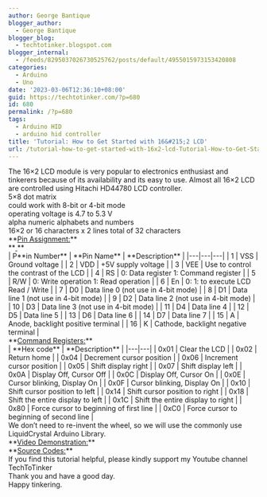 ```yaml
---
author: George Bantique
blogger_author:
  - George Bantique
blogger_blog:
  - techtotinker.blogspot.com
blogger_internal:
  - /feeds/8295037026730525762/posts/default/4955015973153420808
categories:
  - Arduino
  - Uno
date: '2023-03-06T12:36:10+08:00'
guid: https://techtotinker.com/?p=680
id: 680
permalink: /?p=680
tags:
  - Arduino HID
  - arduino hid controller
title: 'Tutorial: How to Get Started with 16&#215;2 LCD'
url: /tutorial-how-to-get-started-with-16x2-lcd-Tutorial-How-to-Get-Started-with-162152-LCD
---
```



<div>The 16×2 LCD module is very popular to electronics enthusiast and tinkerers because of its availability and its easy to use. Almost all 16×2 LCD are controlled using Hitachi HD44780 LCD controller.</div><div></div><div>5×8 dot matrix</div><div></div><div>could work with 8-bit or 4-bit mode</div><div></div><div>operating voltage is 4.7 to 5.3 V</div><div></div><div>alpha numeric alphabets and numbers</div><div></div><div>16×2 or 16 characters x 2 lines total of 32 characters </div><div></div><div></div><div>**<u>Pin Assignment:</u>**</div><div>**<u>  
</u>**</div><div>| P**in Number** | **Pin Name** | **Description** |
|---|---|---|
| 1 | VSS | Ground voltage |
| 2 | VDD | +5V supply voltage |
| 3 | VEE | Use to control the contrast of the LCD |
| 4 | RS | 0: Data register    1: Command register |
| 5 | R/W | 0: Write operation    1: Read operation |
| 6 | En | 0:     1: to execute LCD Read / Write |
| 7 | D0 | Data line 0 (not use in 4-bit mode) |
| 8 | D1 | Data line 1 (not use in 4-bit mode) |
| 9 | D2 | Data line 2 (not use in 4-bit mode) |
| 10 | D3 | Data line 3 (not use in 4-bit mode) |
| 11 | D4 | Data line 4 |
| 12 | D5 | Data line 5 |
| 13 | D6 | Data line 6 |
| 14 | D7 | Data line 7 |
| 15 | A | Anode, backlight positive terminal |
| 16 | K | Cathode, backlight negative terminal |

<div style="text-align: center;"></div></div><div style="text-align: center;"></div><div style="text-align: left;">**<u>Command Registers:</u>**</div><div style="text-align: left;"></div><div style="text-align: left;">| **Hex code** | **Description** |
|---|---|
| 0x01 | Clear the LCD |
| 0x02 | Return home |
| 0x04 | Decrement cursor position |
| 0x06 | Increment cursor position |
| 0x05 | Shift display right |
| 0x07 | Shift display left |
| 0x0A | Display Off, Cursor Off |
| 0x0C | Display Off, Cursor On |
| 0x0E | Cursor blinking, Display On |
| 0x0F | Cursor blinking, Display On |
| 0x10 | Shift cursor position to left |
| 0x14 | Shift cursor position to right |
| 0x18 | Shift the entire display to left |
| 0x1C | Shift the entire display to right |
| 0x80 | Force cursor to beginning of first line |
| 0xC0 | Force cursor to beginning of second line |

</div><div style="text-align: left;"></div><div style="text-align: left;">We don’t need to re-invent the wheel, so we will use the commonly use LiquidCrystal Arduino Library.</div><div style="text-align: left;"></div><div style="text-align: left;"></div><div style="text-align: left;">**<u>Video Demonstration:</u>**</div><div style="text-align: left;"></div><div style="text-align: left;"></div><div style="text-align: left;"></div><div style="text-align: left;">**<u>Source Codes:</u>**</div><div style="text-align: left;"></div><div style="text-align: left;"></div><div style="text-align: left;"></div><div style="text-align: left;"></div><div style="text-align: left;">If you find this tutorial helpful, please kindly support my Youtube channel TechToTinker</div><div style="text-align: left;"></div><div style="text-align: left;">Thank you and have a good day.</div><div style="text-align: left;"></div><div style="text-align: left;">Happy tinkering.</div>